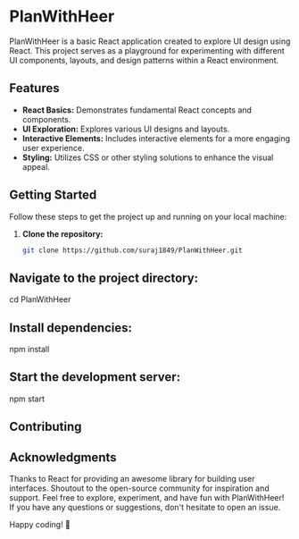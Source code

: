 # PlanWithHeer

PlanWithHeer is a basic React application created to explore UI design using React. This project serves as a playground for experimenting with different UI components, layouts, and design patterns within a React environment.

## Features

- **React Basics:** Demonstrates fundamental React concepts and components.
- **UI Exploration:** Explores various UI designs and layouts.
- **Interactive Elements:** Includes interactive elements for a more engaging user experience.
- **Styling:** Utilizes CSS or other styling solutions to enhance the visual appeal.

## Getting Started

Follow these steps to get the project up and running on your local machine:

1. **Clone the repository:**
   ```bash
   git clone https://github.com/suraj1849/PlanWithHeer.git

 ## Navigate to the project directory:
cd PlanWithHeer

## Install dependencies:
npm install

## Start the development server:
npm start


 ## Contributing


## Acknowledgments
Thanks to React for providing an awesome library for building user interfaces.
Shoutout to the open-source community for inspiration and support.
Feel free to explore, experiment, and have fun with PlanWithHeer! If you have any questions or suggestions, don't hesitate to open an issue.

Happy coding! 🚀
